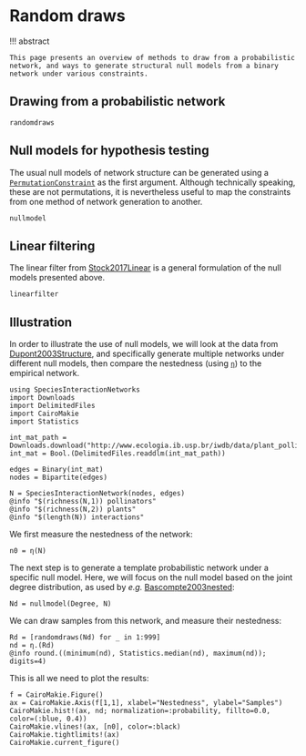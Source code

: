# Random draws

!!! abstract

    This page presents an overview of methods to draw from a probabilistic network, and ways to generate structural null models from a binary network under various constraints.

## Drawing from a probabilistic network

```@docs
randomdraws
```

## Null models for hypothesis testing

The usual null models of network structure can be generated using a
[`PermutationConstraint`](@ref) as the first argument. Although technically
speaking, these are not permutations, it is nevertheless useful to map the
constraints from one method of network generation to another.

```@docs
nullmodel
```

## Linear filtering

The linear filter from [Stock2017Linear](@citet) is a general formulation of the
null models presented above.

```@docs
linearfilter
```

## Illustration

In order to illustrate the use of null models, we will look at the data from
[Dupont2003Structure](@citet), and specifically generate multiple networks under
different null models, then compare the nestedness (using [`η`](@ref)) to the
empirical network.

```@example 1
using SpeciesInteractionNetworks
import Downloads
import DelimitedFiles
import CairoMakie
import Statistics

int_mat_path = Downloads.download("http://www.ecologia.ib.usp.br/iwdb/data/plant_pollinator/text/dupont_matr.txt")
int_mat = Bool.(DelimitedFiles.readdlm(int_mat_path))

edges = Binary(int_mat)
nodes = Bipartite(edges)

N = SpeciesInteractionNetwork(nodes, edges)
@info "$(richness(N,1)) pollinators"
@info "$(richness(N,2)) plants"
@info "$(length(N)) interactions"
```

We first measure the nestedness of the network:

```@example 1
n0 = η(N)
```

The next step is to generate a template probabilistic network under a specific
null model. Here, we will focus on the null model based on the joint degree
distribution, as used by *e.g.* [Bascompte2003nested](@citet):

```@example 1
Nd = nullmodel(Degree, N)
```

We can draw samples from this network, and measure their nestedness:

```@example 1
Rd = [randomdraws(Nd) for _ in 1:999]
nd = η.(Rd)
@info round.((minimum(nd), Statistics.median(nd), maximum(nd)); digits=4)
```

This is all we need to plot the results:

```@example 1
f = CairoMakie.Figure()
ax = CairoMakie.Axis(f[1,1], xlabel="Nestedness", ylabel="Samples")
CairoMakie.hist!(ax, nd; normalization=:probability, fillto=0.0, color=(:blue, 0.4))
CairoMakie.vlines!(ax, [n0], color=:black)
CairoMakie.tightlimits!(ax)
CairoMakie.current_figure()
```
